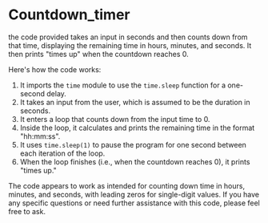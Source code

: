 # Countdown_timer
the code provided takes an input in seconds and then counts down from that time, displaying the remaining time in hours, minutes, and seconds. It then prints "times up" when the countdown reaches 0.

Here's how the code works:

1. It imports the `time` module to use the `time.sleep` function for a one-second delay.
2. It takes an input from the user, which is assumed to be the duration in seconds.
3. It enters a loop that counts down from the input time to 0.
4. Inside the loop, it calculates and prints the remaining time in the format "hh:mm:ss".
5. It uses `time.sleep(1)` to pause the program for one second between each iteration of the loop.
6. When the loop finishes (i.e., when the countdown reaches 0), it prints "times up."

The code appears to work as intended for counting down time in hours, minutes, and seconds, with leading zeros for single-digit values. If you have any specific questions or need further assistance with this code, please feel free to ask.
